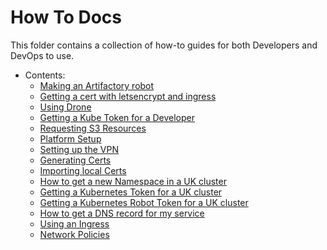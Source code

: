 # How To Docs
This folder contains a collection of how-to guides for both Developers and DevOps to use.

- Contents:
  - [Making an Artifactory robot](artifact-robot.md)
  - [Getting a cert with letsencrypt and ingress](certificates.md)
  - [Using Drone](drone-how-to.md)
  - [Getting a Kube Token for a Developer](onboarding.md)
  - [Requesting S3 Resources](amazon-resources.md)
  - [Platform Setup](platform_setup.md)
  - [Setting up the VPN](vpn.md)
  - [Generating Certs](ca_tls.md)
  - [Importing local Certs](local_certs.md)
  - [How to get a new Namespace in a UK cluster](namespace-how-to.md)
  - [Getting a Kubernetes Token for a UK cluster](kubernetes-user-token.md)
  - [Getting a Kubernetes Robot Token for a UK cluster](kubernetes-robot-token.md)
  - [How to get a DNS record for my service](DNS-how-to.md)
  - [Using an Ingress](ingress.md)
  - [Network Policies](network-policies.md)

